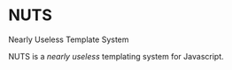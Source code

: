 # NUTS
Nearly Useless Template System

NUTS is a _nearly useless_ templating system for Javascript.



